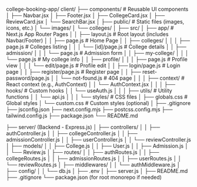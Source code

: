 college-booking-app/
client/
├── components/ # Reusable UI components
│ ├── Navbar.jsx
│ ├── Footer.jsx
│ ├── CollegeCard.jsx
│ ├── ReviewCard.jsx
│ └── SearchBar.jsx
│
├── public/ # Static files (images, icons, etc.)
│ └── images/
│ └── colleges/
│
├── src/
│ ├── app/ # Next.js App Router Pages
│ │ ├── layout.js # Root layout (includes Navbar/Footer)
│ │ ├── page.js # Home Page
│ │ ├── colleges/
│ │ │ ├── page.js # Colleges listing
│ │ │ └── [id]/page.js # College details
│ │ ├── admission/
│ │ │ └── page.js # Admission form
│ │ ├── my-college/
│ │ │ └── page.js # My college info
│ │ ├── profile/
│ │ │ ├── page.js # Profile view
│ │ │ └── edit/page.js # Profile edit
│ │ ├── login/page.js # Login page
│ │ ├── register/page.js # Register page
│ │ ├── reset-password/page.js
│ │ └── not-found.js # 404 page
│ │
│ ├── context/ # React context (e.g., AuthContext)
│ │ └── AuthContext.jsx
│ │
│ ├── hooks/ # Custom hooks
│ │ └── useAuth.js
│ │
│ ├── utils/ # Utility functions
│ │ └── api.js
│ │
│ └── styles/ # CSS files
│ ├── globals.css # Global styles
│ └── custom.css # Custom styles (optional)
│
├── .gitignore
├── jsconfig.json
├── next.config.mjs
├── postcss.config.mjs
├── tailwind.config.js
├── package.json
└── README.md

├── server/ (Backend - Express.js)
│ ├── controllers/
│ │ ├── authController.js
│ │ ├── collegeController.js
│ │ ├── admissionController.js
│ │ ├── userController.js
│ │ └── reviewController.js
│ ├── models/
│ │ ├── College.js
│ │ ├── User.js
│ │ ├── Admission.js
│ │ └── Review.js
│ ├── routes/
│ │ ├── authRoutes.js
│ │ ├── collegeRoutes.js
│ │ ├── admissionRoutes.js
│ │ ├── userRoutes.js
│ │ └── reviewRoutes.js
│ ├── middlewares/
│ │ └── authMiddleware.js
│ ├── config/
│ │ └── db.js
│ ├── .env
│ ├── server.js
│
├── README.md
├── .gitignore
└── package.json (for root monorepo if needed)
